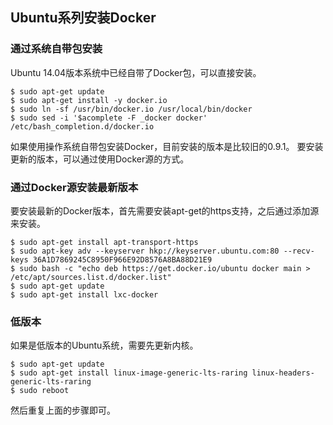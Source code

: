 ## Ubuntu系列安装Docker

### 通过系统自带包安装
Ubuntu 14.04版本系统中已经自带了Docker包，可以直接安装。
```
$ sudo apt-get update
$ sudo apt-get install -y docker.io
$ sudo ln -sf /usr/bin/docker.io /usr/local/bin/docker
$ sudo sed -i '$acomplete -F _docker docker' /etc/bash_completion.d/docker.io
```

如果使用操作系统自带包安装Docker，目前安装的版本是比较旧的0.9.1。 要安装更新的版本，可以通过使用Docker源的方式。

### 通过Docker源安装最新版本
要安装最新的Docker版本，首先需要安装apt-get的https支持，之后通过添加源来安装。
```
$ sudo apt-get install apt-transport-https
$ sudo apt-key adv --keyserver hkp://keyserver.ubuntu.com:80 --recv-keys 36A1D7869245C8950F966E92D8576A8BA88D21E9
$ sudo bash -c "echo deb https://get.docker.io/ubuntu docker main > /etc/apt/sources.list.d/docker.list"
$ sudo apt-get update
$ sudo apt-get install lxc-docker
```

### 低版本
如果是低版本的Ubuntu系统，需要先更新内核。
```
$ sudo apt-get update
$ sudo apt-get install linux-image-generic-lts-raring linux-headers-generic-lts-raring
$ sudo reboot
```
然后重复上面的步骤即可。
